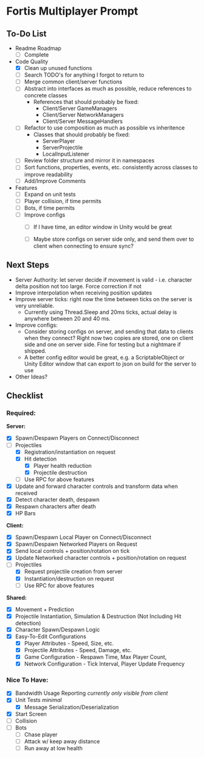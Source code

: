 # Fortis Multiplayer Prompt
  
## To-Do List
- Readme Roadmap
  - [ ] Complete

- Code Quality
  - [X] Clean up unused functions
  - [ ] Search TODO's for anything I forgot to return to
  - [ ] Merge common client/server functions
  - [ ] Abstract into interfaces as much as possible, reduce references to concrete classes
    - References that should probably be fixed:
      - Client/Server GameManagers
      - Client/Server NetworkManagers
      - Client/Server MessageHandlers
  - [ ] Refactor to use composition as much as possible vs inheritence
    - Classes that should probably be fixed:
      - ServerPlayer
      - ServerProjectile
      - LocalInputListener
  - [ ] Review folder structure and mirror it in namespaces
  - [ ] Sort functions, properties, events, etc. consistently across classes to improve readability
  - [ ] Add/Improve Comments

- Features
  - [ ] Expand on unit tests
  - [ ] Player collision, if time permits
  - [ ] Bots, if time permits
  - [ ] Improve configs 
    - [ ] If I have time, an editor window in Unity would be great
    - [ ] Maybe store configs on server side only, and send them over to client when connecting to ensure sync?


## Next Steps
- Server Authority: let server decide if movement is valid - i.e. character delta position not too large. Force correction if not
- Improve interpolation when receiving position updates
- Improve server ticks: right now the time between ticks on the server is very unreliable.
  - Currently using Thread.Sleep and 20ms ticks, actual delay is anywhere between 20 and 40 ms.
- Improve configs:
  - Consider storing configs on server, and sending that data to clients when they connect? Right now two copies are stored, one on client side and one on server side. Fine for testing but a nightmare if shipped.
  - A better config editor would be great,  e.g. a ScriptableObject or Unity Editor window that can export to json on build for the server to use 
- Other Ideas?

## Checklist
### Required:

**Server:**
- [X] Spawn/Despawn Players on Connect/Disconnect
- [ ] Projectiles
  - [X] Registration/instantiation on request
  - [X] Hit detection
    -[X] Player health reduction
    -[X] Projectile destruction
  - [ ] Use RPC for above features
- [X] Update and forward character controls and transform data when received
- [X] Detect character death, despawn
- [X] Respawn characters after death
- [X] HP Bars
      
**Client:**
- [X] Spawn/Despawn Local Player on Connect/Disconnect
- [X] Spawn/Despawn Networked Players on Request
- [X] Send local controls + position/rotation on tick
- [X] Update Networked character controls + position/rotation on request
- [ ] Projectiles
  - [X] Request projectile creation from server
  - [X] Instantiation/destruction on request
  - [ ] Use RPC for above features
        
**Shared:**
- [X] Movement + Prediction
- [X] Projectile Instantiation, Simulation & Destruction (Not Including Hit detection)
- [X] Character Spawn/Despawn Logic
- [X] Easy-To-Edit Configurations
  - [X] Player Attributes - Speed, Size, etc.
  - [X] Projectile Attributes - Speed, Damage, etc.
  - [X] Game Configuration - Respawn Time, Max Player Count,
  - [X] Network Configuration - Tick Interval, Player Update Frequency

### Nice To Have:
- [X] Bandwidth Usage Reporting _currently only visible from client_
- [X] Unit Tests _minimal_
  - [X] Message Serialization/Deserialization
- [X] Start Screen
- [ ] Collision
- [ ] Bots
  - [ ] Chase player
  - [ ] Attack w/ keep away distance
  - [ ] Run away at low health